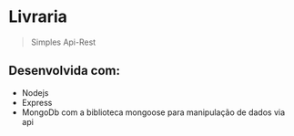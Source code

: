 # Livraria
>  Simples Api-Rest

## Desenvolvida com:
* Nodejs
* Express
* MongoDb com a biblioteca mongoose para manipulação de dados via api
